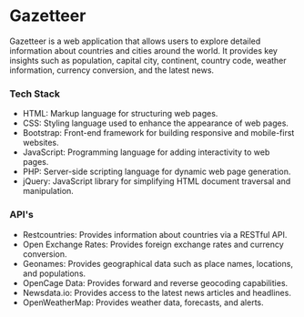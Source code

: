 # Gazetteer


Gazetteer is a web application that allows users to explore detailed information about countries and cities around the world. 
It provides key insights such as population, capital city, continent, country code, weather information, currency conversion, and the latest news.

### Tech Stack

- HTML: Markup language for structuring web pages.
- CSS: Styling language used to enhance the appearance of web pages.
- Bootstrap: Front-end framework for building responsive and mobile-first websites.
- JavaScript: Programming language for adding interactivity to web pages.
- PHP: Server-side scripting language for dynamic web page generation.
- jQuery: JavaScript library for simplifying HTML document traversal and manipulation.

### API's

- Restcountries: Provides information about countries via a RESTful API.
- Open Exchange Rates: Provides foreign exchange rates and currency conversion.
- Geonames: Provides geographical data such as place names, locations, and populations.
- OpenCage Data: Provides forward and reverse geocoding capabilities.
- Newsdata.io: Provides access to the latest news articles and headlines.
- OpenWeatherMap: Provides weather data, forecasts, and alerts.
